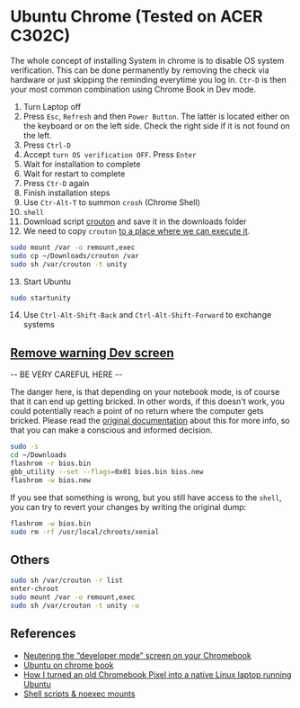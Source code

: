 # Ubuntu Chrome (Tested on ACER C302C)

The whole concept of installing System in chrome is to disable OS system verification.
This can be done permanently by removing the check via hardware or just skipping the reminding everytime you log in. `Ctr-D` is then your most common combination using Chrome Book in Dev mode.

1. Turn Laptop off
2. Press `Esc`, `Refresh` and then `Power Button`. The latter is located either on the keyboard or on the left side. Check the right side if it is not found on the left.
3. Press `Ctrl-D`
4. Accept `turn OS verification OFF`. Press `Enter`
5. Wait for installation to complete
6. Wait for restart to complete
7. Press `Ctr-D` again
8. Finish installation steps
9. Use `Ctr-Alt-T` to summon `crosh` (Chrome Shell)
10. `shell`
11. Download script [crouton](https://goo.gl/fd3zc) and save it in the downloads folder
12. We need to copy `crouton` [to a place where we can execute it](https://chromium.googlesource.com/chromiumos/docs/+/master/security/noexec_shell_scripts.md).

```bash
sudo mount /var -o remount,exec
sudo cp ~/Downloads/crouton /var
sudo sh /var/crouton -t unity
```

13. Start Ubuntu

```bash
sudo startunity
```

14. Use `Ctrl-Alt-Shift-Back` and `Ctrl-Alt-Shift-Forward` to exchange systems

## [Remove warning Dev screen](https://gist.github.com/CoolOppo/183f42eef4e5cab328d7)

-- BE VERY CAREFUL HERE --

The danger here, is that depending on your notebook mode, is of course that it can end up getting bricked.
In other words, if this doesn't work, you could potentially reach a point of no return where the computer gets bricked.
Please read the [original documentation](https://gist.github.com/CoolOppo/183f42eef4e5cab328d7) about this for more info, so that you can make a conscious and informed decision.

```bash
sudo -s
cd ~/Downloads
flashrom -r bios.bin
gbb_utility --set --flags=0x01 bios.bin bios.new
flashrom -w bios.new
```

If you see that something is wrong, but you still have access to the `shell`, you can try to revert your changes by writing the original dump:

```bash
flashrom -w bios.bin
sudo rm -rf /usr/local/chroots/xenial
```

## Others

```bash
sudo sh /var/crouton -r list
enter-chroot
sudo mount /var -o remount,exec
sudo sh /var/crouton -t unity -u
```

## References

-   [Neutering the “developer mode” screen on your Chromebook](https://gist.github.com/CoolOppo/183f42eef4e5cab328d7)
-   [Ubuntu on chrome book](https://ubuntu.com/tutorials/install-ubuntu-on-chromebook#1-overview)
-   [How I turned an old Chromebook Pixel into a native Linux laptop running Ubuntu](https://www.aboutchromebooks.com/news/how-to-turn-an-old-chromebook-pixel-into-native-linux-ubuntu-laptop/)
-   [Shell scripts & noexec mounts](https://chromium.googlesource.com/chromiumos/docs/+/master/security/noexec_shell_scripts.md)
